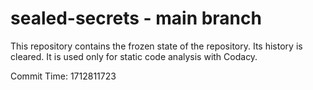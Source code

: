 # sealed-secrets - main branch

This repository contains the frozen state of the repository.
Its history is cleared. It is used only for static code
analysis with Codacy.

Commit Time: 1712811723